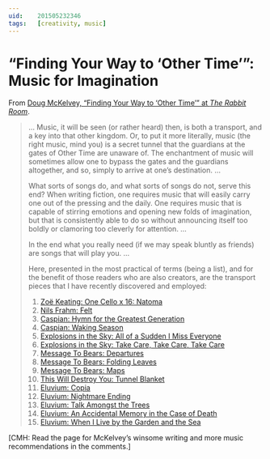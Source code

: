 ```yaml
---
uid:	201505232346
tags:	[creativity, music]
---
```


# “Finding Your Way to ‘Other Time’”: Music for Imagination

From [Doug McKelvey, “Finding Your Way to ‘Other Time’” at *The Rabbit Room*](http://www.rabbitroom.com/2015/05/finding-your-way-to-other-time/).

> … Music, it will be seen (or rather heard) then, is both a transport, and a key into that other kingdom. Or, to put it more literally, music (the right music, mind you) is a secret tunnel that the guardians at the gates of Other Time are unaware of. The enchantment of music will sometimes allow one to bypass the gates and the guardians altogether, and so, simply to arrive at one’s destination. …
> 
> What sorts of songs do, and what sorts of songs do not, serve this end? When writing fiction, one requires music that will easily carry one out of the pressing and the daily. One requires music that is capable of stirring emotions and opening new folds of imagination, but that is consistently able to do so without announcing itself too boldly or clamoring too cleverly for attention. …
> 
> In the end what you really need (if we may speak bluntly as friends) are songs that will play you. …
> 
> Here, presented in the most practical of terms (being a list), and for the benefit of those readers who are also creators, are the transport pieces that I have recently discovered and employed:
> 
> 1. [Zoë Keating: One Cello x 16: Natoma](http://music.zoekeating.com/album/one-cello-x-16-natoma)
> 2. [Nils Frahm: Felt](http://www.erasedtapes.com/store/index/eratp033)
> 3. [Caspian: Hymn for the Greatest Generation](https://caspiantheband.bandcamp.com/album/hymn-for-the-greatest-generation)
> 4. [Caspian: Waking Season](http://caspiantheband.bandcamp.com/album/waking-season)
> 5. [Explosions in the Sky: All of a Sudden I Miss Everyone](http://explosionsinthesky.bandcamp.com/album/all-of-a-sudden-i-miss-everyone)
> 6. [Explosions in the Sky: Take Care, Take Care, Take Care](http://explosionsinthesky.bandcamp.com/album/take-care-take-care-take-care)
> 7. [Message To Bears: Departures](http://messagetobears.com/album/departures)
> 8. [Message To Bears: Folding Leaves](http://messagetobears.com/album/folding-leaves)
> 9. [Message To Bears: Maps](http://messagetobears.com/album/maps)
> 10. [This Will Destroy You: Tunnel Blanket](https://thiswilldestroyyou.bandcamp.com/album/tunnel-blanket)
> 11. [Eluvium: Copia](http://eluvium.bandcamp.com/album/copia)
> 12. [Eluvium: Nightmare Ending](http://eluvium.bandcamp.com/album/nightmare-ending)
> 13. [Eluvium: Talk Amongst the Trees](http://eluvium.bandcamp.com/album/talk-amongst-the-trees)
> 14. [Eluvium: An Accidental Memory in the Case of Death](http://eluvium.bandcamp.com/album/an-accidental-memory-in-the-case-of-death)
> 15. [Eluvium: When I Live by the Garden and the Sea](http://eluvium.bandcamp.com/album/when-i-live-by-the-garden-and-the-sea)

[CMH: Read the page for McKelvey’s winsome writing and more music recommendations in the comments.]

